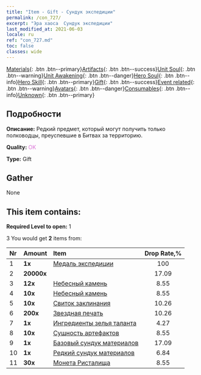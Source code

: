 ```yaml
---
title: "Item - Gift - Сундук экспедиции"
permalink: /con_727/
excerpt: "Эра хаоса  Сундук экспедиции"
last_modified_at: 2021-06-03
locale: ru
ref: "con_727.md"
toc: false
classes: wide
---
```

 [Materials](/ItemsRU/){: .btn .btn--primary}[Artifacts](/ItemsRU/Artifacts/){: .btn .btn--success}[Unit Soul](/ItemsRU/UnitSoul/){: .btn .btn--warning}[Unit Awakening](/ItemsRU/UnitAwakening/){: .btn .btn--danger}[Hero Soul](/ItemsRU/HeroSoul/){: .btn .btn--info}[Hero Skill](/ItemsRU/HeroSkill/){: .btn .btn--primary}[Gift](/ItemsRU/Gift/){: .btn .btn--success}[Event related](/ItemsRU/Events/){: .btn .btn--warning}[Avatars](/ItemsRU/Avatars/){: .btn .btn--danger}[Consumables](/ItemsRU/Consumables/){: .btn .btn--info}[Unknown](/ItemsRU/Unknown/){: .btn .btn--primary}

## Подробности
 **Описание:** Редкий предмет, который могут получить только полководцы, преуспевшие в Битвах за территорию.

 **Quality:** <span style="color: #DA70D6">OK</span>

 **Type:** Gift

## Gather

  None

## This item contains:

 **Required Level to open:** 1

 3 You would get **2** items  from:

  | Nr | Amount |     Item    | Drop Rate,% |
  |:---|:-------|:------------|:---------:|
  | 1 |  **1x** | [Медаль экспедиции](/ItemsRU/con_875/) | 100 | 
  | 2 |  **20000x** | <i class="fas fa-coins"/> | 17.09 | 
  | 3 |  **12x** | [Небесный камень](/ItemsRU/art_188/) | 8.55 | 
  | 4 |  **10x** | [Небесный камень](/ItemsRU/art_188/) | 8.55 | 
  | 5 |  **10x** | [Свиток заклинания](/ItemsRU/con_694/) | 10.26 | 
  | 6 |  **200x** | [Звездная печать](/ItemsRU/con_876/) | 10.26 | 
  | 7 |  **1x** | [Ингредиенты зелья таланта](/ItemsRU/con_1120/) | 4.27 | 
  | 8 |  **10x** | [Сущность артефактов](/ItemsRU/con_905/) | 8.55 | 
  | 9 |  **1x** | [Базовый сундук материалов](/ItemsRU/con_756/) | 17.09 | 
  | 10 |  **1x** | [Редкий сундук материалов](/ItemsRU/con_757/) | 6.84 | 
  | 11 |  **30x** | [Монета Ристалища](/ItemsRU/con_903/) | 8.55 | 
